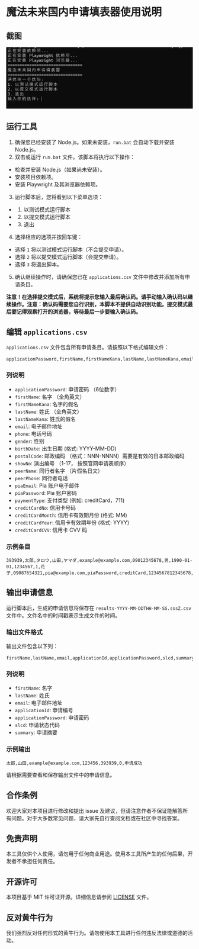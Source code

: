 # 魔法未来国内申请填表器使用说明

## 截图

![工具截图](screenshot.png)

## 运行工具

1. 确保您已经安装了 Node.js。如果未安装，`run.bat` 会自动下载并安装 Node.js。
2. 双击或运行 `run.bat` 文件。该脚本将执行以下操作：

- 检查并安装 Node.js（如果尚未安装）。
- 安装项目依赖项。
- 安装 Playwright 及其浏览器依赖项。

3. 运行脚本后，您将看到以下菜单选项：

- 1. 以测试模式运行脚本
- 2. 以提交模式运行脚本
- 3. 退出

4. 选择相应的选项并按回车键：

- 选择 `1` 将以测试模式运行脚本（不会提交申请）。
- 选择 `2` 将以提交模式运行脚本（会提交申请）。
- 选择 `3` 将退出脚本。

5. 确认继续操作时，请确保您已在 `applications.csv` 文件中修改并添加所有申请条目。

**注意！在选择提交模式后，系统将提示您输入最后确认码。请手动输入确认码以继续操作。注意：确认码需要您自行识别，本脚本不提供自动识别功能。提交模式最后要记得观察打开的浏览器，等待最后一步要输入确认码。**

## 编辑 `applications.csv`

`applications.csv` 文件包含所有申请条目。请按照以下格式编辑文件：

```plaintext
applicationPassword,firstName,firstNameKana,lastName,lastNameKana,email,phone,gender,birthDate,postalCode,showNo,peerName,peerPhone,piaEmail,piaPassword,paymentType,creditCardNo,creditCardMonth,creditCardYear,creditCardCVV
```

### 列说明

- `applicationPassword`: 申请密码 （6位数字）
- `firstName`: 名字 （全角英文）
- `firstNameKana`: 名字的假名
- `lastName`: 姓氏 （全角英文）
- `lastNameKana`: 姓氏的假名
- `email`: 电子邮件地址
- `phone`: 电话号码
- `gender`: 性别
- `birthDate`: 出生日期 (格式: YYYY-MM-DD)
- `postalCode`: 邮政编码 （格式：NNN-NNNN）需要是有效的日本邮政编码
- `showNo`: 演出编号 （1-17， 按照官网申请表顺序）
- `peerName`: 同行者名字 （片假名日文）
- `peerPhone`: 同行者电话
- `piaEmail`: Pia 账户电子邮件
- `piaPassword`: Pia 账户密码
- `paymentType`: 支付类型 (例如: creditCard，711)
- `creditCardNo`: 信用卡号码
- `creditCardMonth`: 信用卡有效期月份 (格式: MM)
- `creditCardYear`: 信用卡有效期年份 (格式: YYYY)
- `creditCardCVV`: 信用卡 CVV 码

### 示例条目

```plaintext
393939,太郎,タロウ,山田,ヤマダ,example@example.com,09012345678,男,1990-01-01,1234567,1,花子,09087654321,pia@example.com,piaPassword,creditCard,1234567812345678,12,2025,123
```

## 输出申请信息

运行脚本后，生成的申请信息将保存在 `results-YYYY-MM-DDTHH-MM-SS.sssZ.csv` 文件中。文件名中的时间戳表示生成文件的时间。

### 输出文件格式

输出文件包含以下列：

```plaintext
firstName,lastName,email,applicationId,applicationPassword,slcd,summary
```

### 列说明

- `firstName`: 名字
- `lastName`: 姓氏
- `email`: 电子邮件地址
- `applicationId`: 申请编号
- `applicationPassword`: 申请密码
- `slcd`: 申请状态代码
- `summary`: 申请摘要

### 示例输出

```plaintext
太郎,山田,example@example.com,123456,393939,0,申请成功
```

请根据需要查看和保存输出文件中的申请信息。

## 合作条例

欢迎大家对本项目进行修改和提出 issue 及建议，但请注意作者不保证能解答所有问题。对于大多数常见问题，请大家先自行查阅文档或在社区中寻找答案。

## 免责声明

本工具仅供个人使用，请勿用于任何商业用途。使用本工具所产生的任何后果，开发者不承担任何责任。

## 开源许可

本项目基于 MIT 许可证开源。详细信息请参阅 [LICENSE](./LICENSE) 文件。

## 反对黄牛行为

我们强烈反对任何形式的黄牛行为。请勿使用本工具进行任何违反法律或道德的活动。
